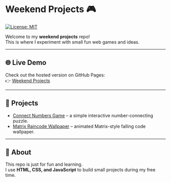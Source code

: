# Weekend Projects 🎮

[![License: MIT](https://img.shields.io/badge/License-MIT-yellow.svg)](LICENSE)

Welcome to my **weekend projects** repo!  
This is where I experiment with small fun web games and ideas.

---

## 🌐 Live Demo
Check out the hosted version on GitHub Pages:  
👉 [Weekend Projects](https://fredthk11.github.io/weekend-projects/)

---

## 🎲 Projects
- [Connect Numbers Game](https://fredthk11.github.io/weekend-projects/connect_numbers.html) – a simple interactive number-connecting puzzle.
- [Matrix Raincode Wallpaper](https://fredthk11.github.io/weekend-projects/matrix.html) – animated Matrix-style falling code wallpaper.

---

## 📌 About
This repo is just for fun and learning.  
I use **HTML, CSS, and JavaScript** to build small projects during my free time.
